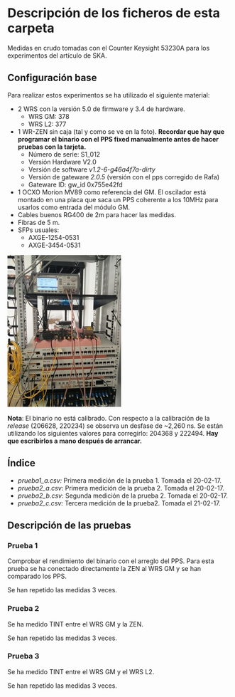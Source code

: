 # Descripción de los ficheros de esta carpeta

Medidas en crudo tomadas con el Counter Keysight 53230A para los experimentos
del artículo de SKA.

## Configuración base

Para realizar estos experimentos se ha utilizado el siguiente material:

- 2 WRS con la versión 5.0 de firmware y 3.4 de hardware.
  - WRS GM: 378
  - WRS L2: 377
- 1 WR-ZEN sin caja (tal y como se ve en la foto). **Recordar que hay que programar el binario con el PPS fixed manualmente antes de hacer pruebas con la tarjeta.**
  - Número de serie: S1_012
  - Versión Hardware V2.0
  - Versión de software *v1.2-6-g46a4f7a-dirty*
  - Versión de gateware *2.0.5* (versión con el pps corregido de Rafa)
  - Gateware ID: gw_id 0x755e42fd
- 1 OCXO Morion MV89 como referencia del GM. El oscilador está montado en una placa que saca un PPS coherente a los 10MHz para usarlos como entrada del módulo GM.
- Cables buenos RG400 de 2m para hacer las medidas.
- Fibras de 5 m.
- SFPs usuales:
  - AXGE-1254-0531
  - AXGE-3454-0531

![Esquema de medida del PPS](../img/setup_pps.jpg)

**Nota**: El binario no está calibrado. Con respecto a la calibración de la *release* (206628, 220234) se observa un desfase de ~2,260 ns. Se están utilizando los siguientes valores para corregirlo: 204368 y 222494. **Hay que escribirlos a mano después de arrancar.**

## Índice

- *prueba1_a.csv:* Primera medición de la prueba 1. Tomada el 20-02-17.
- *prueba2_a.csv*: Primera medición de la prueba 2. Tomada el 20-02-17.
- *prueba2_b.csv*: Segunda medición de la prueba 2. Tomada el 20-02-17.
- *prueba2_c.csv:* Tercera medición de la prueba2. Tomada el 21-02-17.

## Descripción de las pruebas

### Prueba 1

Comprobar el rendimiento del binario con el arreglo del PPS. Para esta prueba se ha conectado directamente la ZEN al WRS GM y se han comparado los PPS.

Se han repetido las medidas 3 veces.

### Prueba 2

Se ha medido TINT entre el WRS GM y la ZEN.

Se han repetido las medidas 3 veces.

### Prueba 3

Se ha medido TINT entre el WRS GM y el WRS L2.

Se han repetido las medidas 3 veces.

